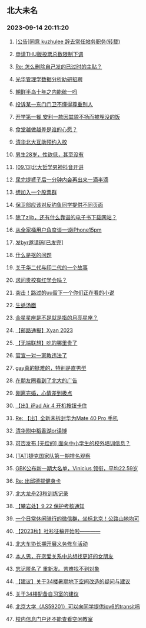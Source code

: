 ## 北大未名 
### 2023-09-14 20:11:20

1. [[公告]同意 kuzhulee 辞去常任站务职务(转载)](https://bbs.pku.edu.cn/v2/post-read.php?bid=1&threadid=18640644)

2. [申请THU版投票总数限制下调](https://bbs.pku.edu.cn/v2/post-read.php?bid=749&threadid=18645156)

3. [Re: 怎么删除自己发的已过时的主贴？](https://bbs.pku.edu.cn/v2/post-read.php?bid=16&threadid=18640979)

4. [光华管理学数据分析助研招聘](https://bbs.pku.edu.cn/v2/post-read.php?bid=351&threadid=18644902)

5. [朝鲜半岛十年之内能统一吗](https://bbs.pku.edu.cn/v2/post-read.php?bid=155&threadid=18644857)

6. [投诉某一东门门卫不懂得尊重别人](https://bbs.pku.edu.cn/v2/post-read.php?bid=1431&threadid=18644411)

7. [开学第一餐 安利一款因其貌不扬而被埋没的饭](https://bbs.pku.edu.cn/v2/post-read.php?bid=1431&threadid=18631305)

8. [食堂越做越差是谁的心愿？](https://bbs.pku.edu.cn/v2/post-read.php?bid=138&threadid=18627451)

9. [清华北大互助预约入校](https://bbs.pku.edu.cn/v2/post-read.php?bid=104&threadid=18617367)

10. [男生28岁，性欲低，甚至没有](https://bbs.pku.edu.cn/v2/post-read.php?bid=244&threadid=18550109)

11. [[09.13]北大哲学男神抖音开讲](https://bbs.pku.edu.cn/v2/post-read.php?bid=342&threadid=18644109)

12. [尿完提裤子后一分钟内会再出来一滴半滴](https://bbs.pku.edu.cn/v2/post-read.php?bid=244&threadid=18641764)

13. [想加入一个股票群](https://bbs.pku.edu.cn/v2/post-read.php?bid=249&threadid=18608816)

14. [保卫部应该对反钓鱼同学提供不同页面](https://bbs.pku.edu.cn/v2/post-read.php?bid=35&threadid=18644606)

15. [除了zlib，还有什么靠谱的电子书下载网站？](https://bbs.pku.edu.cn/v2/post-read.php?bid=209&threadid=18643952)

16. [从全家桶用户角度谈一谈iPhone15pm](https://bbs.pku.edu.cn/v2/post-read.php?bid=488&threadid=18644095)

17. [发byr邀请码[已发完]](https://bbs.pku.edu.cn/v2/post-read.php?bid=209&threadid=18564659)

18. [什么是抠的问题](https://bbs.pku.edu.cn/v2/post-read.php?bid=251&threadid=18643817)

19. [关于华二代与印二代的一个故事](https://bbs.pku.edu.cn/v2/post-read.php?bid=251&threadid=18637571)

20. [求问贵校有红学会吗？](https://bbs.pku.edu.cn/v2/post-read.php?bid=163&threadid=18644997)

21. [突击！路过的uu留下一个你们正在看的小说](https://bbs.pku.edu.cn/v2/post-read.php?bid=1064&threadid=18516302)

22. [生蚝汤面](https://bbs.pku.edu.cn/v2/post-read.php?bid=90&threadid=18628699)

23. [金星星座是不是就是指的月亮星座？](https://bbs.pku.edu.cn/v2/post-read.php?bid=81&threadid=18628194)

24. [【邮路通报】Xyan 2023](https://bbs.pku.edu.cn/v2/post-read.php?bid=1367&threadid=18464517)

25. [【无端联想】吃的哪里贵了](https://bbs.pku.edu.cn/v2/post-read.php?bid=72&threadid=18644537)

26. [官宣一对一家教违法了](https://bbs.pku.edu.cn/v2/post-read.php?bid=414&threadid=18644177)

27. [gay真的挺难的，特别是直男型](https://bbs.pku.edu.cn/v2/post-read.php?bid=52&threadid=18644586)

28. [在朋友圈看到了北大的广告](https://bbs.pku.edu.cn/v2/post-read.php?bid=103&threadid=18644463)

29. [刚离完婚，心情差到极点](https://bbs.pku.edu.cn/v2/post-read.php?bid=176&threadid=18643372)

30. [【出】iPad Air 4 开机按钮卡住](https://bbs.pku.edu.cn/v2/post-read.php?bid=71&threadid=18643946)

31. [Re: 【出】全新未拆封华为Mate 40 Pro 手机](https://bbs.pku.edu.cn/v2/post-read.php?bid=71&threadid=18644650)

32. [清华附中稻香湖or读博](https://bbs.pku.edu.cn/v2/post-read.php?bid=99&threadid=18644591)

33. [可否发布 [无偿的] 面向中小学生的校外培训信息？](https://bbs.pku.edu.cn/v2/post-read.php?bid=419&threadid=18644950)

34. [[TAT]捷克国家队第一期排名观察](https://bbs.pku.edu.cn/v2/post-read.php?bid=519&threadid=18645179)

35. [GBK公布新一期大名单，Vinicius 领衔，平均22.59岁](https://bbs.pku.edu.cn/v2/post-read.php?bid=519&threadid=18642901)

36. [Re: 出邱德拔健身卡](https://bbs.pku.edu.cn/v2/post-read.php?bid=219&threadid=18642295)

37. [北大龙舟23秋训练记录](https://bbs.pku.edu.cn/v2/post-read.php?bid=1436&threadid=18638320)

38. [【攀岩处】9.22 保护考核通知](https://bbs.pku.edu.cn/v2/post-read.php?bid=224&threadid=18645738)

39. [一个日常休闲骑行的微信群，坐标北京！公路山地均可](https://bbs.pku.edu.cn/v2/post-read.php?bid=193&threadid=18343491)

40. [【2023秋】社衫征稿开始啦————](https://bbs.pku.edu.cn/v2/post-read.php?bid=344&threadid=18645150)

41. [北大车协长期开展义务修车活动](https://bbs.pku.edu.cn/v2/post-read.php?bid=193&threadid=4869)

42. [本人男，在恋爱关系中总想找更好的女朋友](https://bbs.pku.edu.cn/v2/post-read.php?bid=690&threadid=18644343)

43. [忘记匿名了 重新发。苦难找不到对象](https://bbs.pku.edu.cn/v2/post-read.php?bid=690&threadid=18645081)

44. [【建议】关于34楼暑期地下空间改造的疑问与建议](https://bbs.pku.edu.cn/v2/post-read.php?bid=438&threadid=18644671)

45. [关于34楼配备自习室的建议](https://bbs.pku.edu.cn/v2/post-read.php?bid=438&threadid=18643961)

46. [北京大学（AS59201）可以向同学提供ipv6的transit吗](https://bbs.pku.edu.cn/v2/post-read.php?bid=668&threadid=18645210)

47. [校内信息门户还不能查看空闲教室](https://bbs.pku.edu.cn/v2/post-read.php?bid=668&threadid=18645002)

